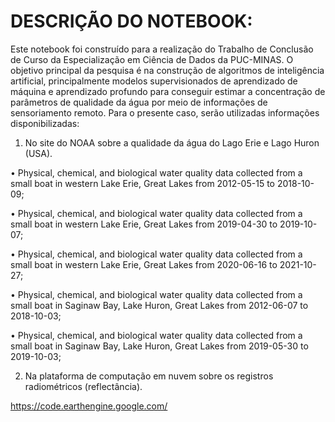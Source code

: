 # DESCRIÇÃO DO NOTEBOOK:

Este notebook foi construído para a realização do Trabalho de Conclusão de Curso da Especialização em Ciência de Dados da PUC-MINAS. 
O objetivo principal da pesquisa é na construção de algoritmos de inteligência artificial, principalmente modelos supervisionados de aprendizado de máquina e aprendizado profundo para conseguir estimar a concentração de parâmetros de qualidade da água por meio de informações de sensoriamento remoto.
Para o presente caso, serão utilizadas informações disponibilizadas:

1. No site do NOAA sobre a qualidade da água do Lago Erie e Lago Huron (USA).

•	Physical, chemical, and biological water quality data collected from a small boat in western Lake Erie, Great Lakes from 2012-05-15 to 2018-10-09;

•	Physical, chemical, and biological water quality data collected from a small boat in western Lake Erie, Great Lakes from 2019-04-30 to 2019-10-07;

•	Physical, chemical, and biological water quality data collected from a small boat in western Lake Erie, Great Lakes from 2020-06-16 to 2021-10-27;

•	Physical, chemical, and biological water quality data collected from a small boat in Saginaw Bay, Lake Huron, Great Lakes from 2012-06-07 to 2018-10-03;

•	Physical, chemical, and biological water quality data collected from a small boat in Saginaw Bay, Lake Huron, Great Lakes from 2019-05-30 to 2019-10-03;


2. Na plataforma de computação em nuvem sobre os registros radiométricos (reflectância).

https://code.earthengine.google.com/
